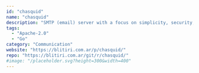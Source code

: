 ```yaml
---
id: "chasquid"
name: "chasquid"
description: "SMTP (email) server with a focus on simplicity, security, and ease of operation."
tags:
  - "Apache-2.0"
  - "Go"
category: "Communication"
website: "https://blitiri.com.ar/p/chasquid/"
repo: "https://blitiri.com.ar/git/r/chasquid/"
#image: "/placeholder.svg?height=300&width=400"
---
```


